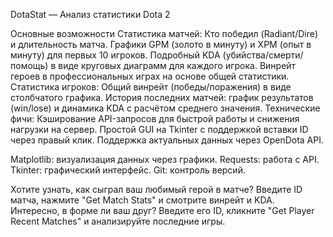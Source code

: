 DotaStat — Анализ статистики Dota 2


Основные возможности
Статистика матчей:
Кто победил (Radiant/Dire) и длительность матча.
Графики GPM (золото в минуту) и XPM (опыт в минуту) для первых 10 игроков.
Подробный KDA (убийства/смерти/помощь) в виде круговых диаграмм для каждого игрока.
Винрейт героев в профессиональных играх на основе общей статистики.
Статистика игроков:
Общий винрейт (победы/поражения) в виде столбчатого графика.
История последних матчей: график результатов (win/lose) и динамика KDA с расчётом среднего значения.
Технические фичи:
Кэширование API-запросов для быстрой работы и снижения нагрузки на сервер.
Простой GUI на Tkinter с поддержкой вставки ID через правый клик.
Поддержка актуальных данных через OpenDota API.

Matplotlib: визуализация данных через графики.
Requests: работа с API.
Tkinter: графический интерфейс.
Git: контроль версий.

Хотите узнать, как сыграл ваш любимый герой в матче? Введите ID матча, нажмите "Get Match Stats" и смотрите винрейт и KDA.
Интересно, в форме ли ваш друг? Введите его ID, кликните "Get Player Recent Matches" и анализируйте последние игры.
